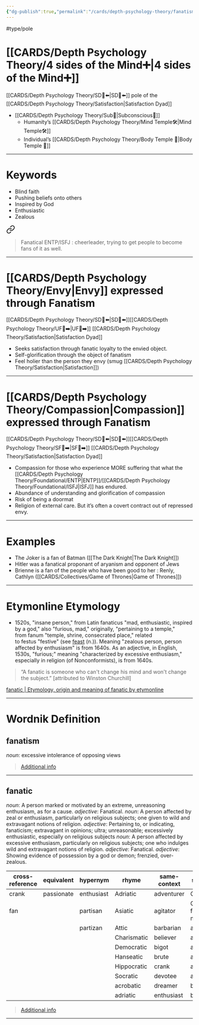 ```yaml
---
{"dg-publish":true,"permalink":"/cards/depth-psychology-theory/fanatism/","noteIcon":"1","created":"2022-12-31T17:40:38.411+01:00","updated":"2023-05-27T15:35:29.088+02:00"}
---
```


#type/pole 

# [[CARDS/Depth Psychology Theory/4 sides of the Mind➕\|4 sides of the Mind➕]]
[[CARDS/Depth Psychology Theory/SD🤸⬅️\|SD🤸⬅️]] pole of the [[CARDS/Depth Psychology Theory/Satisfaction\|Satisfaction Dyad]]
- [[CARDS/Depth Psychology Theory/Sub🤸\|Subconscious🤸]] 
	- Humanity’s [[CARDS/Depth Psychology Theory/Mind Temple🛠️\|Mind Temple🛠️]] 
	- Individual’s [[CARDS/Depth Psychology Theory/Body Temple 🌳\|Body Temple 🌳]]
---
# Keywords 
- Blind faith 
- Pushing beliefs onto others 
- Inspired by God 
- Enthusiastic 
- Zealous 

<div class="transclusion internal-embed is-loaded"><a class="markdown-embed-link" href="/sources/contents/difference-between-ud-and-sd-c-s-joseph/#748f79" aria-label="Open link"><svg xmlns="http://www.w3.org/2000/svg" width="24" height="24" viewBox="0 0 24 24" fill="none" stroke="currentColor" stroke-width="2" stroke-linecap="round" stroke-linejoin="round" class="svg-icon lucide-link"><path d="M10 13a5 5 0 0 0 7.54.54l3-3a5 5 0 0 0-7.07-7.07l-1.72 1.71"></path><path d="M14 11a5 5 0 0 0-7.54-.54l-3 3a5 5 0 0 0 7.07 7.07l1.71-1.71"></path></svg></a><div class="markdown-embed">



> Fanatical ENTP/ISFJ : cheerleader, trying to get people to become fans of it as well. 

</div></div>

---
# [[CARDS/Depth Psychology Theory/Envy\|Envy]] expressed through Fanatism 
[[CARDS/Depth Psychology Theory/SD🤸⬅️\|SD🤸⬅️]][[CARDS/Depth Psychology Theory/UF👤➡️\|UF👤➡️]] [[CARDS/Depth Psychology Theory/Satisfaction\|Satisfaction Dyad]] 
- Seeks satisfaction through fanatic loyalty to the envied object.
- Self-glorification through the object of fanatism 
- Feel holier than the person they envy (smug [[CARDS/Depth Psychology Theory/Satisfaction\|Satisfaction]])
---
# [[CARDS/Depth Psychology Theory/Compassion\|Compassion]] expressed through Fanatism 
[[CARDS/Depth Psychology Theory/SD🤸⬅️\|SD🤸⬅️]][[CARDS/Depth Psychology Theory/SF🤸➡️\|SF🤸➡️]] [[CARDS/Depth Psychology Theory/Satisfaction\|Satisfaction Dyad]] 
- Compassion for those who experience MORE suffering that what the [[CARDS/Depth Psychology Theory/Foundational/ENTP\|ENTP]]/[[CARDS/Depth Psychology Theory/Foundational/ISFJ\|ISFJ]] has endured. 
- Abundance of understanding and glorification of compassion 
- Risk of being a doormat 
- Religion of external care. But it’s often a covert contract out of repressed envy. 
---
# Examples 
- The Joker is a fan of Batman ([[The Dark Knight\|The Dark Knight]])
- Hitler was a fanatical proponant of aryanism and opponent of Jews
- Brienne is a fan of the people who have been good to her : Renly, Cathlyn ([[CARDS/Collectives/Game of Thrones\|Game of Thrones]])

---
# Etymonline Etymology 
- 1520s, "insane person," from Latin fanaticus "mad, enthusiastic, inspired by a god," also "furious, mad," originally, "pertaining to a temple," from fanum "temple, shrine, consecrated place," related to festus "festive" (see [feast](https://www.etymonline.com/word/feast?ref=etymonline_crossreference#etymonline_v_1180 "Etymology, meaning and definition of feast ") (n.)). Meaning "zealous person, person affected by enthusiasm" is from 1640s. As an adjective, in English, 1530s, "furious;" meaning "characterized by excessive enthusiasm," especially in religion (of Nonconformists), is from 1640s.

> “A fanatic is someone who can't change his mind and won't change the subject.” [attributed to Winston Churchill]

[fanatic | Etymology, origin and meaning of fanatic by etymonline](https://www.etymonline.com/word/fanatic)

---
# Wordnik Definition 
## fanatism
*noun*: excessive intolerance of opposing views

> [Additional info](https://www.wordnik.com/words/fanatism)

---
## fanatic
*noun*: A person marked or motivated by an extreme, unreasoning enthusiasm, as for a cause.
*adjective*: Fanatical.
*noun*: A person affected by zeal or enthusiasm, particularly on religious subjects; one given to wild and extravagant notions of religion.
*adjective*: Pertaining to, or indicating, fanaticism; extravagant in opinions; ultra; unreasonable; excessively enthusiastic, especially on religious subjects
*noun*: A person affected by excessive enthusiasm, particularly on religious subjects; one who indulges wild and extravagant notions of religion.
*adjective*: <xref>Fanatical</xref>.
*adjective*: Showing evidence of possession by a god or demon; frenzied, over-zealous.

| cross-reference |equivalent |hypernym |rhyme |same-context |synonym |
| --- | --- | --- | --- | --- | --- |
| crank | passionate | enthusiast | Adriatic | adventurer | Christian |
| fan |  | partisan | Asiatic | agitator | God-fearing man |
|  |  | partizan | Attic | barbarian | accepter |
|  |  |  | Charismatic | believer | addict |
|  |  |  | Democratic | bigot | aficionado |
|  |  |  | Hanseatic | brute | alien |
|  |  |  | Hippocratic | crank | aliene |
|  |  |  | Socratic | devotee | ass |
|  |  |  | acrobatic | dreamer | bedlamite |
|  |  |  | adriatic | enthusiast | believer |

> [Additional info](https://www.wordnik.com/words/fanatic)

---
